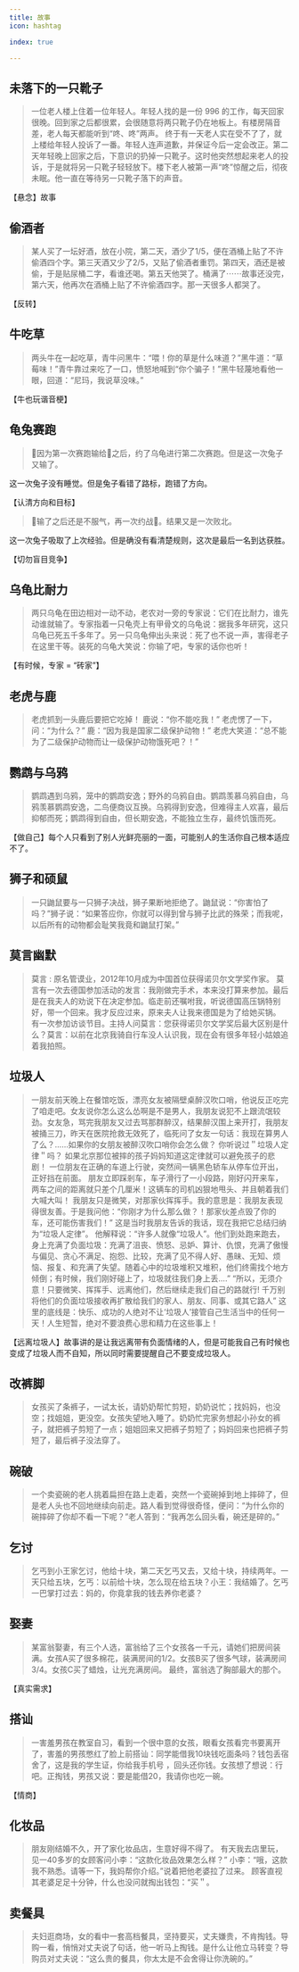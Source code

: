 ```yaml
---
title: 故事
icon: hashtag

index: true

---
```


<!-- more -->

## 未落下的一只靴子

> 一位老人楼上住着一位年轻人。年轻人找的是一份 996 的工作，每天回家很晚。回到家之后都很累，会很随意将两只靴子仍在地板上。有楼房隔音差，老人每天都能听到“咚、咚”两声。
  终于有一天老人实在受不了了，就上楼给年轻人投诉了一番。年轻人连声道歉，并保证今后一定会改正。第二天年轻晚上回家之后，下意识的扔掉一只靴子。这时他突然想起来老人的投诉，于是就将另一只靴子轻轻放下。楼下老人被第一声“咚”惊醒之后，彻夜未眠。他一直在等待另一只靴子落下的声音。
  
【悬念】故事

## 偷酒者

> 某人买了一坛好酒，放在小院，第二天，酒少了1/5，便在酒桶上贴了不许偷酒四个字。第三天酒又少了2/5，又贴了偷酒者重罚。第四天，酒还是被偷，于是贴尿桶二字，看谁还喝。第五天他哭了。桶满了⋯⋯故事还没完，第六天，他再次在酒桶上贴了不许偷酒四字。那一天很多人都哭了。

【反转】

## 牛吃草

> 两头牛在一起吃草，青牛问黑牛：“喂！你的草是什么味道？”黑牛道：“草莓味！”青牛靠过来吃了一口，愤怒地喊到“你个骗子！”黑牛轻蔑地看他一眼，回道：“尼玛，我说草没味。”

【牛也玩谐音梗】

## 龟兔赛跑

> 🐰因为第一次赛跑输给🐢之后，约了乌龟进行第二次赛跑。但是这一次兔子又输了。

  这一次兔子没有睡觉。但是兔子看错了路标，跑错了方向。

【认清方向和目标】

> 🐰输了之后还是不服气，再一次约战🐢。结果又是一次败北。

  这一次兔子吸取了上次经验。但是确没有看清楚规则，这次是最后一名到达获胜。
  
【切勿盲目竞争】

## 乌龟比耐力

> 两只乌龟在田边相对一动不动，老农对一旁的专家说：它们在比耐力，谁先动谁就输了。专家指着一只龟壳上有甲骨文的乌龟说：据我多年研究，这只乌龟已死五千多年了。另一只乌龟伸出头来说：死了也不说一声，害得老子在这里干等。装死的乌龟大笑说：你输了吧，专家的话你也听！

【有时候，专家 = “砖家”】

## 老虎与鹿
 
> 老虎抓到一头鹿后要把它吃掉！ 鹿说：“你不能吃我！” 老虎愣了一下，问：“为什么？” 鹿：“因为我是国家二级保护动物！” 老虎大笑道：“总不能为了二级保护动物而让一级保护动物饿死吧？！”

## 鹦鹉与乌鸦

> 鹦鹉遇到乌鸦，笼中的鹦鹉安逸；野外的乌鸦自由。鹦鹉羡慕乌鸦自由，乌鸦羡慕鹦鹉安逸，二鸟便商议互换。乌鸦得到安逸，但难得主人欢喜，最后抑郁而死；鹦鹉得到自由，但长期安逸，不能独立生存，最终饥饿而死。

【做自己】每个人只看到了别人光鲜亮丽的一面，可能别人的生活你自己根本适应不了。

## 狮子和硕鼠

> 一只鼬鼠要与一只狮子决战，狮子果断地拒绝了。鼬鼠说：“你害怕了吗？”狮子说：“如果答应你，你就可以得到曾与狮子比武的殊荣；而我呢，以后所有的动物都会耻笑我竟和鼬鼠打架。”

## 莫言幽默

> 莫言 : 原名管谟业，2012年10月成为中国首位获得诺贝尔文学奖作家。
  莫言有一次去德国参加活动的发言：我刚做完手术，本来没打算来参加。最后是在我夫人的劝说下在决定参加。临走前还嘱咐我，听说德国高压锅特别好，带一个回来。我才反应过来，原来夫人让我来德国是为了给她买锅。
  有一次参加访谈节目。主持人问莫言：您获得诺贝尔文学奖后最大区别是什么？莫言：以前在北京我骑自行车没人认识我，现在会有很多年轻小姑娘追着我拍照。

## 垃圾人

> 一朋友前天晚上在餐馆吃饭，漂亮女友被隔壁桌醉汉吹口哨，他说反正吃完了咱走吧。女友说你怎么这么怂啊是不是男人，我朋友说犯不上跟流氓较劲。女友急，骂完我朋友又过去骂那群醉汉，结果醉汉围上来开打，我朋友被捅三刀，昨天在医院抢救无效死了，临死问了女友一句话：我现在算男人了么？……如果你的女朋友被醉汉吹口哨你会怎么做？ 你听说过＂垃圾人定律＂吗？ 如果北京那位被摔的孩子妈妈知道这定律就可以避免孩子的悲剧！ 
  一位朋友在正确的车道上行驶，突然间一辆黑色轿车从停车位开出，正好挡在前面。 
  朋友立即踩剎车，车子滑行了一小段路，刚好闪开来车，两车之间的距离就只差个几厘米！这辆车的司机凶狠地甩头、并且朝着我们大喊大叫！ 
  我朋友只是微笑，对那家伙挥挥手。我的意思是：我朋友表现得很友善。于是我问他：“你刚才为什么那么做？！那家伙差点毁了你的车，还可能伤害我们！” 
  这是当时我朋友告诉的我话，现在我把它总结归纳为“垃圾人定律”。 他解释说：“许多人就像“垃圾人”。他们到处跑来跑去，身上充满了负面垃圾：充满了沮丧、愤怒、忌妒、算计、仇恨，充满了傲慢与偏见、贪心不满足、抱怨、比较，充满了见不得人好、愚昧、无知、烦恼、报复、和充满了失望。随着心中的垃圾堆积又堆积，他们终需找个地方倾倒；有时候，我们刚好碰上了，垃圾就往我们身上丢....” “所以，无须介意！只要微笑、挥挥手、远离他们，然后继续走我们自己的路就行! 
  千万别将他们的负面垃圾接收再扩散给我们的家人、朋友、同事、或其它路人” 
  这里的底线是：快乐、成功的人绝对不让‘垃圾人’接管自己生活当中的任何一天！人生短暂，绝对不要浪费心思和精力在这些事上！ 
  
【远离垃圾人】故事讲的是让我远离带有负面情绪的人，但是可能我自己有时候也变成了垃圾人而不自知，所以同时需要提醒自己不要变成垃圾人。

## 改裤脚

> 女孩买了条裤子，一试太长，请奶奶帮忙剪短，奶奶说忙；找妈妈，也没空；找姐姐，更没空。女孩失望地入睡了。奶奶忙完家务想起小孙女的裤子，就把裤子剪短了一点；姐姐回来又把裤子剪短了；妈妈回来也把裤子剪短了，最后裤子没法穿了。

## 碗破

> 一个卖瓷碗的老人挑着扁担在路上走着，突然一个瓷碗掉到地上摔碎了，但是老人头也不回地继续向前走。路人看到觉得很奇怪，便问：“为什么你的碗摔碎了你却不看一下呢？”老人答到：“我再怎么回头看，碗还是碎的。”

## 乞讨

> 乞丐到小王家乞讨，他给十块，第二天乞丐又去，又给十块，持续两年。一天只给五块，乞丐：以前给十块，怎么现在给五块？小王：我结婚了。乞丐一巴掌打过去：妈的，你竟拿我的钱去养你老婆？

## 娶妻

> 某富翁娶妻，有三个人选，富翁给了三个女孩各一千元，请她们把房间装满。女孩A买了很多棉花，装满房间的1/2。女孩B买了很多气球，装满房间3/4。女孩C买了蜡烛，让光充满房间。 最终，富翁选了胸部最大的那个。

【真实需求】

## 搭讪
 
> 一害羞男孩在教室自习，看到一个很中意的女孩，眼看女孩看完书要离开了，害羞的男孩憋红了脸上前搭讪：同学能借我10块钱吃面条吗？钱包丢宿舍了，这是我的学生证，你给我手机号 ，回头还你钱。女孩想了想说：行吧。正掏钱，男孩又说：要是能借20，我请你也吃一碗。

【情商】

## 化妆品

> 朋友刚结婚不久，开了家化妆品店，生意好得不得了。 有天我去店里玩，见一40多岁的女顾客问小李：“这款化妆品效果怎么样？” 小李：“哦，这款我不熟悉。请等一下，我妈帮你介绍。”说着把他老婆拉了过来。 顾客直视其老婆足足十分钟，什么也没问就掏出钱包：“买＂。

## 卖餐具

> 夫妇逛商场，女的看中一套高档餐具，坚持要买，丈夫嫌贵，不肯掏钱。导购一看，悄悄对丈夫说了句话，他一听马上掏钱。是什么让他立马转变？导购员对丈夫说：“这么贵的餐具，你太太是不会舍得让你洗碗的。”
